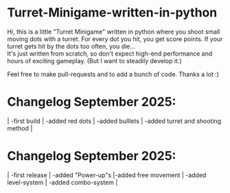 # Turret-Minigame-written-in-python
Hi, this is a little "Turret Minigame" written in python where you shoot small moving dots with a turret. For every dot you hit, you get score points. If your turret gets hit by the dots too often, you die...  
It's just written from scratch, so don't expect high-end performance and hours of exciting gameplay. 
(But I want to steadily develop it.)

Feel free to make pull-requests and to add a bunch of code. Thanks a lot :)

# Changelog September 2025:
|  -first build 
|  -added red dots
|  -added bulllets
| -added turret and shooting method
|


# Changelog September 2025:

|  -first release 
| -added "Power-up"s 
|-added free movement 
|  -added level-system 
| -added combo-system 
|
  
